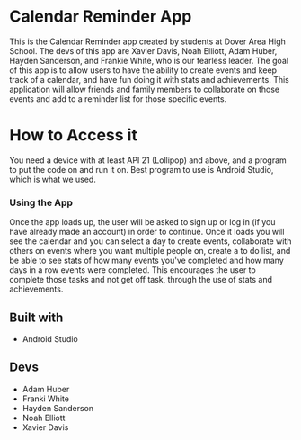 # Calendar Reminder App
This is the Calendar Reminder app created by students at Dover Area High School. The devs of this app are Xavier Davis, Noah Elliott, Adam Huber, Hayden Sanderson, and Frankie White, who is our fearless leader. The goal of this app is to allow users to have the ability to create events and keep track of a calendar, and have fun doing it with stats and achievements. This application will allow friends and family members to collaborate on those events and add to a reminder list for those specific events.
# How to Access it
You need a device with at least API 21 (Lollipop) and above, and a program to put the code on and run it on. Best program to use is Android Studio, which is what we used. 
### Using the App
Once the app loads up, the user will be asked to sign up or log in (if you have already made an account) in order to continue. Once it loads you will see the calendar and you can select a day to create events, collaborate with others on events where you want multiple people on, create a to do list, and be able to see stats of how many events you've completed and how many days in a row events were completed. This encourages the user to complete those tasks and not get off task, through the use of stats and achievements. 
## Built with
* Android Studio
## Devs
* Adam Huber
* Franki White
* Hayden Sanderson
* Noah Elliott
* Xavier Davis
